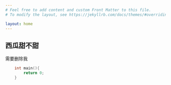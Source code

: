 ```yaml
---
# Feel free to add content and custom Front Matter to this file.
# To modify the layout, see https://jekyllrb.com/docs/themes/#overriding-theme-defaults

layout: home
---
```


## 西瓜甜不甜 
需要删除我
```c
    int main(){
        return 0;
    }
```